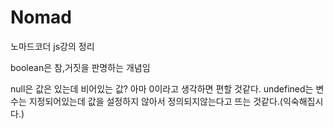 # Nomad

노마드코더 js강의 정리

boolean은 참,거짓을 판명하는 개념임

null은 값은 있는데 비어있는 값? 아마 0이라고 생각하면 편할 것같다.
undefined는 변수는 지정되어있는데 값을 설정하지 않아서 정의되지않는다고 뜨는 것같다.(익숙해집시다.)
